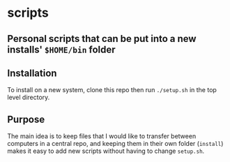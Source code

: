 # scripts
## Personal scripts that can be put into a new installs' `$HOME/bin` folder

## Installation

To install on a new system, clone this repo then run `./setup.sh` in the top level directory.

## Purpose

The main idea is to keep files that I would like to transfer between computers in a central repo, and keeping them in their own folder (`install`) makes it easy to add new scripts without having to change `setup.sh`.

